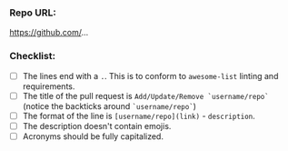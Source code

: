 ### Repo URL:

https://github.com/...

### Checklist:

- [ ] The lines end with a `.`. This is to conform to `awesome-list` linting and requirements.
- [ ] The title of the pull request is `` Add/Update/Remove `username/repo`  `` (notice the backticks around `` `username/repo` ``)
- [ ] The format of the line is `[username/repo](link)` - `description`.
- [ ] The description doesn't contain emojis.
- [ ] Acronyms should be fully capitalized.
